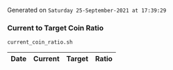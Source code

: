 Generated on `Saturday 25-September-2021 at 17:39:29`

### Current to Target Coin Ratio
`current_coin_ratio.sh`

Date|Current|Target|Ratio
---|---|---|---
